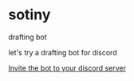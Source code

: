 # sotiny
drafting bot

let's try a drafting bot for discord

[Invite the bot to your discord server](https://discordapp.com/oauth2/authorize?client_id=663027269601591327&scope=bot&permissions=268435456)
